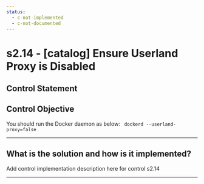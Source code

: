 ```yaml
---
status:
  - c-not-implemented
  - c-not-documented
---
```


# s2.14 - \[catalog\] Ensure Userland Proxy is Disabled

## Control Statement

## Control Objective

You should run the Docker daemon as below:  ```  dockerd --userland-proxy=false  ```

______________________________________________________________________

## What is the solution and how is it implemented?

Add control implementation description here for control s2.14

______________________________________________________________________
